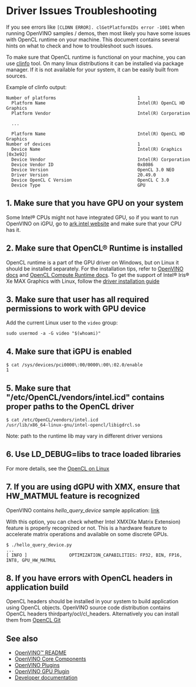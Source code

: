 # Driver Issues Troubleshooting

If you see errors like `[CLDNN ERROR]. clGetPlatformIDs error -1001` when running OpenVINO samples / demos, then most likely you have some issues with OpenCL runtime on your machine. This document contains several hints on what to check and how to troubleshoot such issues.

To make sure that OpenCL runtime is functional on your machine, you can use [clinfo](https://github.com/Oblomov/clinfo) tool. On many linux distributions it can be installed via package manager. If it is not available for your system, it can be easily built from sources.

Example of clinfo output:
```
Number of platforms                               1
  Platform Name                                   Intel(R) OpenCL HD Graphics
  Platform Vendor                                 Intel(R) Corporation

  ...

  Platform Name                                   Intel(R) OpenCL HD Graphics
Number of devices                                 1
  Device Name                                     Intel(R) Graphics [0x3e92]
  Device Vendor                                   Intel(R) Corporation
  Device Vendor ID                                0x8086
  Device Version                                  OpenCL 3.0 NEO 
  Driver Version                                  20.49.0
  Device OpenCL C Version                         OpenCL C 3.0 
  Device Type                                     GPU
```
## 1. Make sure that you have GPU on your system

Some Intel® CPUs might not have integrated GPU, so if you want to run OpenVINO on iGPU, go to [ark.intel website](https://ark.intel.com/) and make sure that your CPU has it.

## 2. Make sure that OpenCL® Runtime is installed

OpenCL runtime is a part of the GPU driver on Windows, but on Linux it should be installed separately. For the installation tips, refer to [OpenVINO docs](https://docs.openvino.ai/2023.3/openvino_docs_install_guides_installing_openvino_linux_header.html) and [OpenCL Compute Runtime docs](https://github.com/intel/compute-runtime/tree/master/opencl/doc).
To get the support of Intel® Iris® Xe MAX Graphics with Linux, follow the [driver installation guide](https://dgpu-docs.intel.com/devices/iris-xe-max-graphics/index.html)

## 3. Make sure that user has all required permissions to work with GPU device

Add the current Linux user to the `video` group:
```
sudo usermod -a -G video "$(whoami)"
```

## 4. Make sure that iGPU is enabled

```
$ cat /sys/devices/pci0000\:00/0000\:00\:02.0/enable
1
```

## 5. Make sure that "/etc/OpenCL/vendors/intel.icd" contains proper paths to the OpenCL driver

```
$ cat /etc/OpenCL/vendors/intel.icd 
/usr/lib/x86_64-linux-gnu/intel-opencl/libigdrcl.so
```
Note: path to the runtime lib may vary in different driver versions

## 6. Use LD_DEBUG=libs to trace loaded libraries

For more details, see the [OpenCL on Linux](https://github.com/bashbaug/OpenCLPapers/blob/markdown/OpenCLOnLinux.md)

## 7. If you are using dGPU with XMX, ensure that HW_MATMUL feature is recognized

OpenVINO contains *hello_query_device* sample application: [link](https://docs.openvino.ai/2023.3/openvino_sample_hello_query_device.html)

With this option, you can check whether Intel XMX(Xe Matrix Extension) feature is properly recognized or not. This is a hardware feature to accelerate matrix operations and available on some discrete GPUs.

```
$ ./hello_query_device.py
...
[ INFO ]                OPTIMIZATION_CAPABILITIES: FP32, BIN, FP16, INT8, GPU_HW_MATMUL
```

## 8. If you have errors with OpenCL headers in application build
OpenCL headers should be installed in your system to build application using OpenCL objects. OpenVINO source code distribution contains OpenCL headers thirdparty/ocl/cl_headers. Alternatively you can 
install them from [OpenCL Git](https://github.com/KhronosGroup/OpenCL-Headers)


## See also

 * [OpenVINO™ README](../../../../README.md)
 * [OpenVINO Core Components](../../../README.md)
 * [OpenVINO Plugins](../../README.md)
 * [OpenVINO GPU Plugin](../README.md)
 * [Developer documentation](../../../../docs/dev/index.md)
